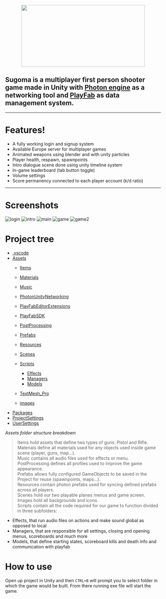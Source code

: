 <p align="center">
  <img src="https://1000logos.net/wp-content/uploads/2021/09/Among-Us-Logo.png" width="400" height="200"> 
</p>  

Sugoma is a multiplayer first person shooter game made in Unity with [Photon engine](https://www.photonengine.com) as a networking tool and [PlayFab](https://playfab.com) as data management system.  
---  
***
# **Features!**
* A fully working login and signup system
* Available Europe server for multiplayer games
* Animated weapons using blender and with unity particles
* Player health, respawn, spawnpoints
* Intro dialogue scene done using unity timeline system
* In-game leaderboard (tab button toggle)
* Volume settings
* Score permanency connected to each player account (k/d ratio) 
***  
# **Screenshots**
![login](https://user-images.githubusercontent.com/88716637/220421310-b2cfe2bf-094b-44b6-9050-dd9e8c2c2500.png)
![intro](https://user-images.githubusercontent.com/88716637/220421341-2c9889ba-18ba-46df-8c58-268985e56f30.png)
![main](https://user-images.githubusercontent.com/88716637/220421346-82b43198-a62f-434a-952e-842cd8fda572.png)
![game](https://user-images.githubusercontent.com/88716637/220422880-ae4db5d9-ae66-4343-9390-43ba733df6c5.png)
![game2](https://user-images.githubusercontent.com/88716637/220422888-94cf17b9-6f8b-4734-bffd-a443b9086cfd.png)


# **Project tree**

 * [.vscode](/FPS/.vscode/)
 * [Assets](/FPS/Assets/)      
   * [Items](/FPS/Assets/Items/) 
   * [Materials](/FPS/Assets/Materials)
   * [Music](/FPS/Assets/Music)
   * [PhotonUnityNetworking](/FPS/Assets/PhotonUnityNetworking)
   * [PlayFabEditorExtensions](/FPS/Assets/PlayFabEditorExtensions)
   * [PlayFabSDK](/FPS/Assets/PlayFabSDK)
   * [PostProcessing](/FPS/Assets/PostProcessing)

   * [Prefabs](/FPS/Assets/Prefabs)
   * [Resources](/FPS/Assets/Resources)
   * [Scenes](/FPS/Assets/Scenes)
   * [Scripts](/FPS/Assets/Scripts)
     * [Effects](/FPS/Assets/Scripts/Effects)
     * [Managers](/FPS/Assets/Scripts/Managers)
     * [Models](/FPS/Assets/Scripts/Models)
   * [TextMesh_Pro](/FPS/Assets/TextMesh_Pro)
   * [images](/FPS/Assets/images)
 * [Packages](/FPS/Packages/)
 * [ProjectSettings](/FPS/ProjectSettings/)
 * [UserSettings](/FPS/UserSettings/)

*Assets folder structure breakdown*
> Items hold assets that define two types of guns: Pistol and Rifle.  
 Materials define all materials used for any objects used inside game scene (player, guns, map...).  
 Music contains all audio files used for effects or menu.  
 PostProcessing defines all profiles used to improve the game appearance.  
 Prefabs allows fully configured GameObjects to be saved in the Project for reuse (spawnpoints, maps...).  
 Resources contain photon prefabs used for syncing defined prefabs across all players.  
 Scenes hold our two playable planes menus and game screen.  
 Images hold all backgrounds and icons.  
 Scripts contain all the code required for our game to function divided in three subfolders:  
- Effects, that run audio files on actions and make sound global as opposed to local
- Managers, that are responsible for all settings, closing and opening menus, scoreboards and much more 
- Models, that define starting states, scoreboard kills and death info and communication with playfab  
# **How to use**
Open up project in Unity and then ```CTRL+B``` will prompt you to select folder in which the game would be built. From there running exe file will start the game.


